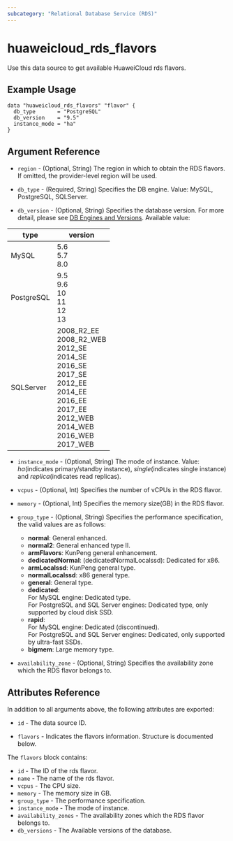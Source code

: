 ```yaml
---
subcategory: "Relational Database Service (RDS)"
---
```


# huaweicloud_rds_flavors

Use this data source to get available HuaweiCloud rds flavors.

## Example Usage

```hcl
data "huaweicloud_rds_flavors" "flavor" {
  db_type       = "PostgreSQL"
  db_version    = "9.5"
  instance_mode = "ha"
}
```

## Argument Reference

* `region` - (Optional, String) The region in which to obtain the RDS flavors. If omitted, the provider-level region
  will be used.

* `db_type` - (Required, String) Specifies the DB engine. Value: MySQL, PostgreSQL, SQLServer.

* `db_version` - (Optional, String) Specifies the database version. For more detail, please see
[DB Engines and Versions](https://support.huaweicloud.com/intl/en-us/productdesc-rds/en-us_topic_0043898356.html).
 Available value:

<!-- markdownlint-disable MD033 -->
type | version
---- | ---
MySQL| 5.6 <br>5.7 <br>8.0
PostgreSQL | 9.5 <br> 9.6 <br>10 <br>11 <br>12 <br>13
SQLServer| 2008_R2_EE <br>2008_R2_WEB <br>2012_SE <br>2014_SE <br>2016_SE <br>2017_SE <br>2012_EE <br>2014_EE <br>2016_EE <br>2017_EE <br>2012_WEB <br>2014_WEB <br>2016_WEB <br>2017_WEB
<!-- markdownlint-enable MD033 -->

* `instance_mode` - (Optional, String) The mode of instance. Value: *ha*(indicates primary/standby instance),
  *single*(indicates single instance) and *replica*(indicates read replicas).

* `vcpus` - (Optional, Int) Specifies the number of vCPUs in the RDS flavor.

* `memory` - (Optional, Int) Specifies the memory size(GB) in the RDS flavor.

* `group_type` - (Optional, String) Specifies the performance specification, the valid values are as follows:
  + **normal**: General enhanced.
  + **normal2**: General enhanced type II.
  + **armFlavors**: KunPeng general enhancement.
  + **dedicatedNormal**: (dedicatedNormalLocalssd): Dedicated for x86.
  + **armLocalssd**: KunPeng general type.
  + **normalLocalssd**: x86 general type.
  + **general**: General type.
  + **dedicated**:  
    For MySQL engine: Dedicated type.  
    For PostgreSQL and SQL Server engines: Dedicated type, only supported by cloud disk SSD.
  + **rapid**:  
    For MySQL engine: Dedicated (discontinued).  
    For PostgreSQL and SQL Server engines: Dedicated, only supported by ultra-fast SSDs.
  + **bigmem**: Large memory type.

* `availability_zone` - (Optional, String) Specifies the availability zone which the RDS flavor belongs to.

## Attributes Reference

In addition to all arguments above, the following attributes are exported:

* `id` - The data source ID.

* `flavors` - Indicates the flavors information. Structure is documented below.

The `flavors` block contains:

* `id` - The ID of the rds flavor.
* `name` - The name of the rds flavor.
* `vcpus` - The CPU size.
* `memory` - The memory size in GB.
* `group_type` - The performance specification.
* `instance_mode` - The mode of instance.
* `availability_zones` - The availability zones which the RDS flavor belongs to.
* `db_versions` - The Available versions of the database.
